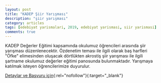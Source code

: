 ```yaml
---
layout: post
title: "KADEP Şiir Yarışması"
description: "şiir yarışması"
category: articles
tags: [edebiyat yarismalari, 2019, edebiyat yarismasi, siir yarismasi]
comments: true
---
```


KADEP Değerler Eğitimi kapsamında okulumuz öğrencileri arasında şiir yarışması düzenlenecektir. Özdenetim teması ile ilgili olarak baş harfleri "Öfke"  elimesinden oluşacak dörtlükten akrostiş şiir yarışması ile ilgili şartname okulumuz değerler eğitimi panosunda bulunmaktadır. Yarışmaya katılmak isteyen öğrencilerimize duyurulur.

[Detaylar ve Başvuru için](http://zeytindere.meb.k12.tr/icerikler/siir-yarismasi_6379449.html?utm_source=edebiyatyarismalari.com&utm_medium=affiliate){:rel="nofollow"}{:target="_blank"}